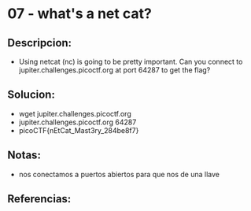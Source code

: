# 07 - what's a net cat?

## Descripcion:
* Using netcat (nc) is going to be pretty important. Can you connect to jupiter.challenges.picoctf.org at port 64287 to get the flag?

## Solucion:
* wget jupiter.challenges.picoctf.org  
* jupiter.challenges.picoctf.org 64287
* picoCTF{nEtCat_Mast3ry_284be8f7}

## Notas:
* nos conectamos a puertos abiertos para que nos de una llave
## Referencias: